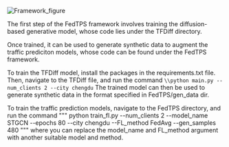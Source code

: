 ![Framework_figure](https://github.com/user-attachments/assets/32d6899f-59e6-4d09-a2f3-aae68bbe9349)

The first step of the FedTPS framework involves training the diffusion-based generative model, whose code lies under the TFDiff directory. 

Once trained, it can be used to generate synthetic data to augment the traffic prediciton models, whose code can be found under the FedTPS framework. 


To train the TFDiff model, install the packages in the requirements.txt file. Then, navigate to the TFDiff file, and run the command
``
\\python main.py --num_clients 2 --city chengdu
``
The trained model can then be used to generate synthetic data in the format specified in FedTPS/gen_data dir. 

To train the traffic prediction models, navigate to the FedTPS directory, and run the command
"""
python train_fl.py --num_clients 2 --model_name STGCN --epochs 80 --city chengdu --FL_method FedAvg --gen_samples 480
"""
where you can replace the model_name and FL_method argument with another suitable model and method. 
